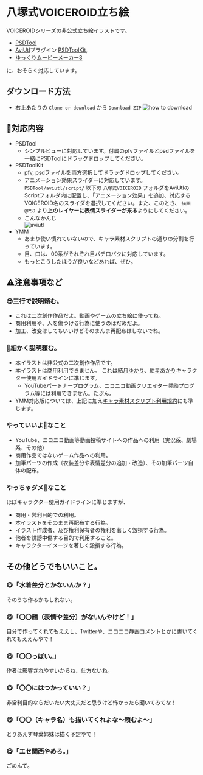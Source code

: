 # 八塚式VOICEROID立ち絵
VOICEROIDシリーズの非公式立ち絵イラストです。
* [PSDTool](https://oov.github.io/psdtool/)
* [AviUtl](http://spring-fragrance.mints.ne.jp/aviutl/)プラグイン [PSDToolKit](https://oov.github.io/aviutl_psdtoolkit/index.html),
* [ゆっくりムービーメーカー3](https://manjubox.net/ymm3/)

に、おそらく対応しています。

## ダウンロード方法
* 右上あたりの `Clone or download` から `Download ZIP`
![how to download](https://github.com/spinalien/voiceroid-portraits/blob/readme-images/screen_053018_095153_PM.jpg)

## 💁対応内容
* PSDTool
  * シンプルビューに対応しています。付属のpfvファイルとpsdファイルを一緒にPSDToolにドラッグドロップしてください。
* PSDToolKit
  * pfv, psdファイルを両方選択してドラッグドロップしてください。
  * アニメーション効果スライダーに対応しています。 `PSDTool/aviutl/script/` 以下の `八塚式VOICEROID` フォルダをAviUtlのScriptフォルダ内に配置し、「アニメーション効果」を追加、対応するVOICEROID名のスライダを選択してください。また、このとき、 `描画@PSD` より**上のレイヤーに表情スライダーが来る**ようにしてください。
  * こんなかんじ  
  ![aviutl](https://github.com/spinalien/voiceroid-portraits/blob/readme-images/screen_053018_095312_PM.jpg)
* YMM
  * あまり使い慣れていないので、キャラ素材スクリプトの通りの分割を行っています。
  * 目、口は、00系がそれぞれ目パチ口パクに対応しています。
  * もっとこうしたほうが良いなどあれば、ぜひ。

## ⚠注意事項など
### 😎三行で説明頼む。
* これは二次創作作品だよ。動画やゲームの立ち絵に使ってね。
* 商用利用や、人を傷つける行為に使うのはだめだよ。
* 加工、改変はしてもいいけどそのまんま再配布はしないでね。

### 🤔細かく説明頼む。

* 本イラストは非公式の二次創作作品です。
* 本イラストは商用利用できません。
これは[結月ゆかり](http://www.ah-soft.com/vocaloid/yukari/charactor_guide.html)、[紲星あかり](http://www.ah-soft.com/vocaloid/akari/charactor_guide.html)キャラクター使用ガイドラインに準じます。
  * YouTubeパートナープログラム、ニコニコ動画クリエイター奨励プログラム等には利用できません。たぶん。
* YMM対応版については、上記に加え[キャラ素材スクリプト利用規約](http://www.nicotalk.com/kiyaku.html)にも準じます。

### やっていいよ🙆なこと
* YouTube、ニコニコ動画等動画投稿サイトへの作品への利用（実況系、劇場系、その他）
* 商用作品ではないゲーム作品への利用。
* 加筆パーツの作成（衣装差分や表情差分の追加・改造）、その加筆パーツ自体の配布。

### やっちゃダメ🙅なこと
ほぼキャラクター使用ガイドラインに準じますが、
* 商用・営利目的での利用。
* 本イラストをそのまま再配布する行為。
* イラスト作成者、及び権利保有者の権利を著しく毀損する行為。
* 他者を誹謗中傷する目的で利用すること。
* キャラクターイメージを著しく毀損する行為。

## その他どうでもいいこと。
### 😋「水着差分とかないんか？」
そのうち作るかもしれない。
### 😋「〇〇顔（表情や差分）がないんやけど！」
自分で作ってくれてもええし、Twitterや、ニコニコ静画コメントとかに書いてくれてもええんやで！
### 😋「〇〇っぽい。」
作者は影響されやすいからね、仕方ないね。
### 😋「〇〇にはつかっていい？」
非営利目的ならだいたい大丈夫だと思うけど怖かったら聞いてみてな！
### 😋「〇〇（キャラ名）も描いてくれよな～頼むよ～」
とりあえず琴葉姉妹は描く予定やで！
### 😋「エセ関西やめろ。」
ごめんて。
